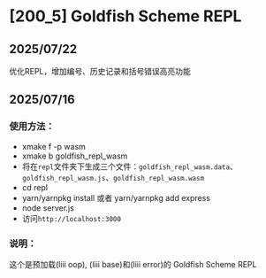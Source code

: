 # [200_5] Goldfish Scheme REPL

## 2025/07/22

优化REPL，增加编号、历史记录和括号错误高亮功能

## 2025/07/16

### 使用方法：

- xmake f -p wasm
- xmake b goldfish_repl_wasm
- 将在`repl`文件夹下生成三个文件：`goldfish_repl_wasm.data`、`goldfish_repl_wasm.js`、`goldfish_repl_wasm.wasm`
- cd repl
- yarn/yarnpkg install 或者 yarn/yarnpkg add express
- node server.js
- 访问`http://localhost:3000`

### 说明：

这个是预加载(liii oop), (liii base)和(liii error)的 Goldfish Scheme REPL
